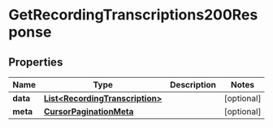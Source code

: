

# GetRecordingTranscriptions200Response


## Properties

| Name | Type | Description | Notes |
|------------ | ------------- | ------------- | -------------|
|**data** | [**List&lt;RecordingTranscription&gt;**](RecordingTranscription.md) |  |  [optional] |
|**meta** | [**CursorPaginationMeta**](CursorPaginationMeta.md) |  |  [optional] |



